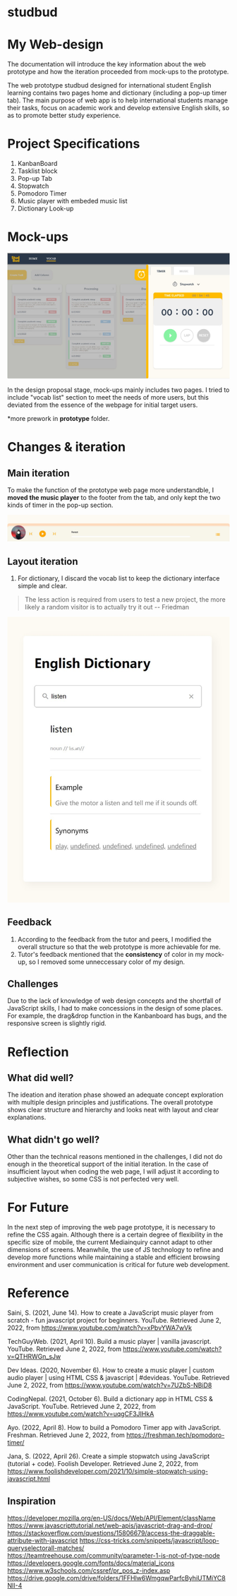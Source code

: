 # studbud
# My Web-design
The documentation will introduce the key information about the web prototype and how the iteration proceeded from mock-ups to the prototype. 

The web prototype studbud designed for international student English learning contains two pages home and dictionary (including a pop-up timer tab). The main purpose of web app is to help international students manage their tasks, focus on academic work and develop extensive English skills, so as to promote better study experience.

# Project Specifications
1. KanbanBoard
2. Tasklist block
3. Pop-up Tab
4. Stopwatch
5. Pomodoro Timer
6. Music player with embeded music list
7. Dictionary Look-up

# Mock-ups
![previous work example](/public/prototype/mock_up.jpg)

In the design proposal stage, mock-ups mainly includes two pages. I tried to include "vocab list" section to meet the needs of more users, but this deviated from the essence of the webpage for initial target users.

*more prework in **prototype** folder.


# Changes & iteration
## Main iteration
To make the function of the prototype web page more understandble, I **moved the music player** to the footer from the tab, and only kept the two kinds of timer in the pop-up section.

![I removed music section to the bottom](/public/prototype/main_iteration.jpg)

## Layout iteration
1. For dictionary, I discard the vocab list to keep the dictionary interface simple and clear.
> The less action is required from users to test a new project, the more likely a random visitor is to actually try it out -- Friedman

![Iterated dictionary page has clearer interface](/public/prototype/layout_iteration.jpg)

## Feedback
1. According to the feedback from the tutor and peers, I modified the overall structure so that the web prototype is more achievable for me.
2. Tutor's feedback mentioned that the **consistency** of color in my mock-up, so I removed some unneccessary color of my design.

## Challenges
Due to the lack of knowledge of web design concepts and the shortfall of JavaScript skills, I had to make concessions in the design of some places. For example, the drag&drop function in the Kanbanboard has bugs, and the responsive screen is slightly rigid.

# Reflection
## What did well?
The ideation and iteration phase showed an adequate concept exploration with multiple design principles and justifications. The overall prototype shows clear structure and hierarchy and looks neat with layout and clear explanations.
## What didn't go well?
Other than the technical reasons mentioned in the challenges, I did not do enough in the theoretical support of the initial iteration. In the case of insufficient layout when coding the web page, I will adjust it according to subjective wishes, so some CSS is not perfected very well.
# For Future
In the next step of improving the web page prototype, it is necessary to refine the CSS again. Although there is a certain degree of flexibility in the specific size of mobile, the current Mediainquiry cannot adapt to other dimensions of screens. Meanwhile, the use of JS technology to refine and develop more functions while maintaining a stable and efficient browsing environment and user communication is critical for future web development.
# Reference
Saini, S. (2021, June 14). How to create a JavaScript music player from scratch - fun javascript project for beginners. YouTube. Retrieved June 2, 2022, from https://www.youtube.com/watch?v=xPbvYWA7wVk 

TechGuyWeb. (2021, April 10). Build a music player | vanilla javascript. YouTube. Retrieved June 2, 2022, from https://www.youtube.com/watch?v=QTHRWGn_sJw 

Dev Ideas. (2020, November 6). How to create a music player | custom audio player | using HTML CSS &amp; javascript | #devideas. YouTube. Retrieved June 2, 2022, from https://www.youtube.com/watch?v=7UZbS-NBiD8 

CodingNepal. (2021, October 6). Build a dictionary app in HTML CSS &amp; JavaScript. YouTube. Retrieved June 2, 2022, from https://www.youtube.com/watch?v=uqgCF3JIHkA 

Ayo. (2022, April 8). How to build a Pomodoro Timer app with JavaScript. Freshman. Retrieved June 2, 2022, from https://freshman.tech/pomodoro-timer/ 

Jana, S. (2022, April 26). Create a simple stopwatch using JavaScript (tutorial + code). Foolish Developer. Retrieved June 2, 2022, from https://www.foolishdeveloper.com/2021/10/simple-stopwatch-using-javascript.html 

## Inspiration
https://developer.mozilla.org/en-US/docs/Web/API/Element/className
https://www.javascripttutorial.net/web-apis/javascript-drag-and-drop/
https://stackoverflow.com/questions/15806679/access-the-draggable-attribute-with-javascript
https://css-tricks.com/snippets/javascript/loop-queryselectorall-matches/
https://teamtreehouse.com/community/parameter-1-is-not-of-type-node
https://developers.google.com/fonts/docs/material_icons
https://www.w3schools.com/cssref/pr_pos_z-index.asp
https://drive.google.com/drive/folders/1FFHlw6WmgqwParfcByhiUTMiYC8NlI-4